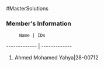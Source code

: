#MasterSolutions
### Member's Information

         Name | IDs
------------- | -------------
1. Ahmed Mohamed Yahya|28-00712